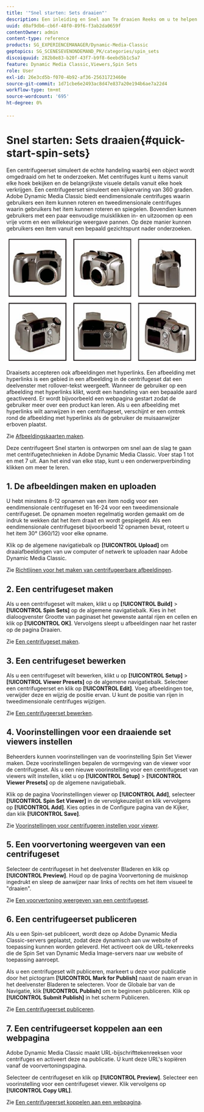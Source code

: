 ```yaml
---
title: '"Snel starten: Sets draaien"'
description: Een inleiding en Snel aan Te draaien Reeks om u te helpen snel aan de slag gaan.
uuid: d0af9db6-cb6f-48f0-89f6-f3ab2da0659f
contentOwner: admin
content-type: reference
products: SG_EXPERIENCEMANAGER/Dynamic-Media-Classic
geptopics: SG_SCENESEVENONDEMAND_PK/categories/spin_sets
discoiquuid: 282b8e83-b20f-43f7-b9f8-6eebd5b1c5a7
feature: Dynamic Media Classic,Viewers,Spin Sets
role: User
exl-id: 26e3cd5b-f070-4b92-af36-25631723460e
source-git-commit: 1d71cbe6e2493ac8d47e837a20e194b6ae7a22d4
workflow-type: tm+mt
source-wordcount: '695'
ht-degree: 0%

---
```


# Snel starten: Sets draaien{#quick-start-spin-sets}

Een centrifugeerset simuleert de echte handeling waarbij een object wordt omgedraaid om het te onderzoeken. Met centrifuges kunt u items vanuit elke hoek bekijken en de belangrijkste visuele details vanuit elke hoek verkrijgen. Een centrifugeerset simuleert een kijkervaring van 360 graden. Adobe Dynamic Media Classic biedt eendimensionale centrifuges waarin gebruikers een item kunnen roteren en tweedimensionale centrifuges waarin gebruikers het item kunnen roteren en spiegelen. Bovendien kunnen gebruikers met een paar eenvoudige muisklikken in- en uitzoomen op een vrije vorm en een willekeurige weergave pannen. Op deze manier kunnen gebruikers een item vanuit een bepaald gezichtspunt nader onderzoeken.

![Afbeeldingen voor een centrifugeerset.](/help/assets/spin_set.png)

Draaisets accepteren ook afbeeldingen met hyperlinks. Een afbeelding met hyperlinks is een gebied in een afbeelding in de centrifugeset dat een deelvenster met rollover-tekst weergeeft. Wanneer de gebruiker op een afbeelding met hyperlinks klikt, wordt een handeling van een bepaalde aard geactiveerd. Er wordt bijvoorbeeld een webpagina gestart zodat de gebruiker meer over een product kan leren. Als u een afbeelding met hyperlinks wilt aanwijzen in een centrifugeset, verschijnt er een omtrek rond de afbeelding met hyperlinks als de gebruiker de muisaanwijzer erboven plaatst.

Zie [Afbeeldingskaarten maken](creating-image-maps.md).

Deze centrifugeert Snel starten is ontworpen om snel aan de slag te gaan met centrifugetechnieken in Adobe Dynamic Media Classic. Voer stap 1 tot en met 7 uit. Aan het eind van elke stap, kunt u een onderwerpverbinding klikken om meer te leren.

## 1. De afbeeldingen maken en uploaden

U hebt minstens 8-12 opnamen van een item nodig voor een eendimensionale centrifugeset en 16-24 voor een tweedimensionale centrifugeset. De opnamen moeten regelmatig worden gemaakt om de indruk te wekken dat het item draait en wordt gespiegeld. Als een eendimensionale centrifugeset bijvoorbeeld 12 opnamen bevat, roteert u het item 30° (360/12) voor elke opname.

Klik op de algemene navigatiebalk op **[!UICONTROL Upload]** om draaiafbeeldingen van uw computer of netwerk te uploaden naar Adobe Dynamic Media Classic.

Zie [Richtlijnen voor het maken van centrifugeerbare afbeeldingen](creating-spin-set.md#guidelines-for-shooting-spin-set-images).

## 2. Een centrifugeset maken

Als u een centrifugeset wilt maken, klikt u op **[!UICONTROL Build]** > **[!UICONTROL Spin Sets]** op de algemene navigatiebalk. Kies in het dialoogvenster Grootte van paginaset het gewenste aantal rijen en cellen en klik op **[!UICONTROL OK]**. Vervolgens sleept u afbeeldingen naar het raster op de pagina Draaien.

Zie [Een centrifugeset maken](creating-spin-set.md#creating-a-spin-set).

<!-- 

Comment Type: remark
Last Modified By: unknown unknown 
Last Modified Date: 

<p>See <a href="#UnresolvedLink-sc7_spinsets_sp.xml#WS98ca2e6790647c06-245331fc135ab744793-8000">Including Image Maps in Spin Sets</a> to add clickable, hotspot regions, known as Image Maps, to images in a Spin Set. </p>

 -->

<!-- 

Comment Type: remark
Last Modified By: unknown unknown 
Last Modified Date: 

<p>See also <a href="#UnresolvedLink-sc7_spinsets_sp.xml#WS98ca2e6790647c06229f600f135ab7cc461-8000">Managing InfoPanel content</a>.</p>

 -->

## 3. Een centrifugeset bewerken

Als u een centrifugeset wilt bewerken, klikt u op **[!UICONTROL Setup]** > **[!UICONTROL Viewer Presets]** op de algemene navigatiebalk. Selecteer een centrifugeerset en klik op **[!UICONTROL Edit]**. Voeg afbeeldingen toe, verwijder deze en wijzig de positie ervan. U kunt de positie van rijen in tweedimensionale centrifuges wijzigen.

Zie [Een centrifugeerset bewerken](creating-spin-set.md#editing-a-spin-set).

## 4. Voorinstellingen voor een draaiende set viewers instellen

Beheerders kunnen voorinstellingen van de voorinstelling Spin Set Viewer maken. Deze voorinstellingen bepalen de vormgeving van de viewer voor de centrifugeset. Als u een nieuwe voorinstelling voor een centrifugeset van viewers wilt instellen, klikt u op **[!UICONTROL Setup]** > **[!UICONTROL Viewer Presets]** op de algemene navigatiebalk.

Klik op de pagina Voorinstellingen viewer op **[!UICONTROL Add]**, selecteer **[!UICONTROL Spin Set Viewer]** in de vervolgkeuzelijst en klik vervolgens op **[!UICONTROL Add]**. Kies opties in de Configure pagina van de Kijker, dan klik **[!UICONTROL Save]**.

Zie [Voorinstellingen voor centrifugeren instellen voor viewer](setting-spin-set-viewer-presets.md#setting-up-spin-set-viewer-presets).

## 5. Een voorvertoning weergeven van een centrifugeset

Selecteer de centrifugeset in het deelvenster Bladeren en klik op **[!UICONTROL Preview]**. Houd op de pagina Voorvertoning de muisknop ingedrukt en sleep de aanwijzer naar links of rechts om het item visueel te &quot;draaien&quot;.

Zie [Een voorvertoning weergeven van een centrifugeset](previewing-spin-set.md#previewing-a-spin-set).

## 6. Een centrifugeerset publiceren

Als u een Spin-set publiceert, wordt deze op Adobe Dynamic Media Classic-servers geplaatst, zodat deze dynamisch aan uw website of toepassing kunnen worden geleverd. Het activeert ook de URL-tekenreeks die de Spin Set van Dynamic Media Image-servers naar uw website of toepassing aanroept.

Als u een centrifugeset wilt publiceren, markeert u deze voor publicatie door het pictogram **[!UICONTROL Mark for Publish]** naast de naam ervan in het deelvenster Bladeren te selecteren. Voor de Globale bar van de Navigatie, klik **[!UICONTROL Publish]** om te beginnen publiceren. Klik op **[!UICONTROL Submit Publish]** in het scherm Publiceren.

Zie [Een centrifugeerset publiceren](publishing-spin-set.md#publishing-a-spin-set).

## 7. Een centrifugeerset koppelen aan een webpagina

Adobe Dynamic Media Classic maakt URL-bijschrifttekenreeksen voor centrifuges en activeert deze na publicatie. U kunt deze URL&#39;s kopiëren vanaf de voorvertoningspagina.

Selecteer de centrifugeset en klik op **[!UICONTROL Preview]**. Selecteer een voorinstelling voor een centrifugeset viewer. Klik vervolgens op **[!UICONTROL Copy URL]**.

Zie [Een centrifugeerset koppelen aan een webpagina](linking-spin-set-web-page.md#linking-a-spin-set-to-a-web-page).
